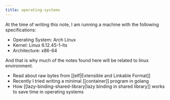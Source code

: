 ```yaml
---
title: operating-systems
---
```


At the time of writing this note, I am running a machine with the following specifications:
- Operating System: Arch Linux
- Kernel: Linux 6.12.45-1-lts
- Architecture: x86-64

And that is why much of the notes found here will be related to linux environment.

- Read about raw bytes from [[elf|Extensible and Linkable Format]]
- Recently I tried writing a minimal [[container]] program in golang
- How [[lazy-binding-shared-library|lazy binding in shared library]] works to save time in operating systems
